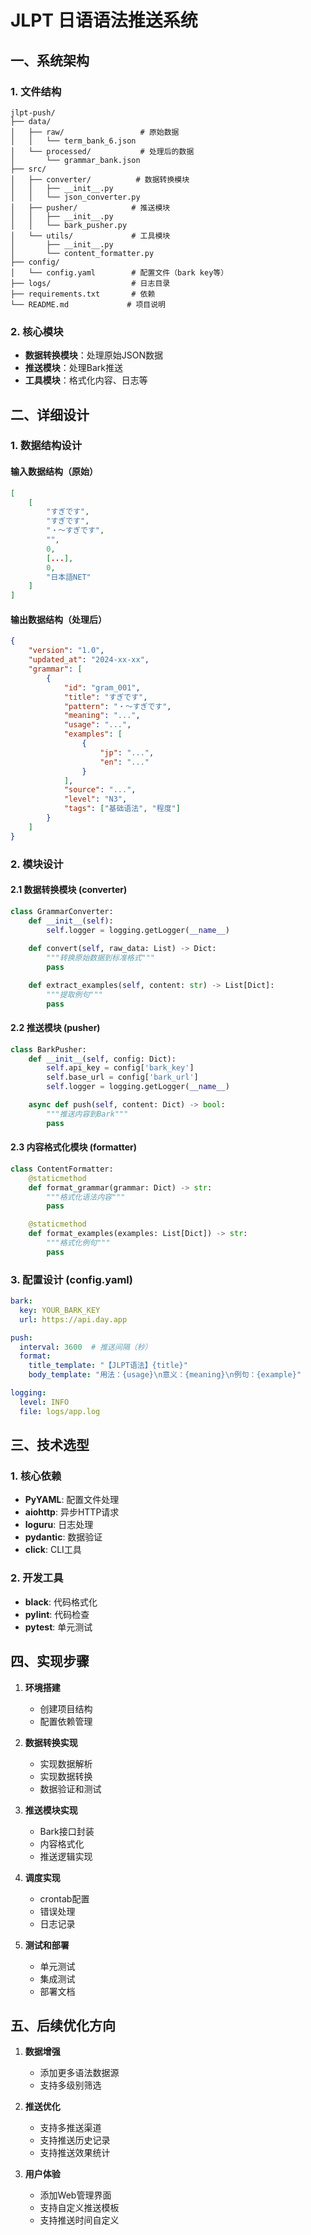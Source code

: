 # JLPT 日语语法推送系统

## 一、系统架构

### 1. 文件结构

```
jlpt-push/
├── data/
│   ├── raw/                 # 原始数据
│   │   └── term_bank_6.json
│   └── processed/           # 处理后的数据
│       └── grammar_bank.json
├── src/
│   ├── converter/          # 数据转换模块
│   │   ├── __init__.py
│   │   └── json_converter.py
│   ├── pusher/            # 推送模块
│   │   ├── __init__.py
│   │   └── bark_pusher.py
│   └── utils/             # 工具模块
│       ├── __init__.py
│       └── content_formatter.py
├── config/
│   └── config.yaml        # 配置文件（bark key等）
├── logs/                  # 日志目录
├── requirements.txt       # 依赖
└── README.md             # 项目说明
```

### 2. 核心模块

- **数据转换模块**：处理原始JSON数据
- **推送模块**：处理Bark推送
- **工具模块**：格式化内容、日志等

## 二、详细设计

### 1. 数据结构设计

#### 输入数据结构（原始）

```json
[
    [
        "すぎです",
        "すぎです",
        "・〜すぎです",
        "",
        0,
        [...],
        0,
        "日本語NET"
    ]
]
```

#### 输出数据结构（处理后）

```json
{
    "version": "1.0",
    "updated_at": "2024-xx-xx",
    "grammar": [
        {
            "id": "gram_001",
            "title": "すぎです",
            "pattern": "・〜すぎです",
            "meaning": "...",
            "usage": "...",
            "examples": [
                {
                    "jp": "...",
                    "en": "..."
                }
            ],
            "source": "...",
            "level": "N3",
            "tags": ["基础语法", "程度"]
        }
    ]
}
```

### 2. 模块设计

#### 2.1 数据转换模块 (converter)

```python
class GrammarConverter:
    def __init__(self):
        self.logger = logging.getLogger(__name__)
  
    def convert(self, raw_data: List) -> Dict:
        """转换原始数据到标准格式"""
        pass

    def extract_examples(self, content: str) -> List[Dict]:
        """提取例句"""
        pass
```

#### 2.2 推送模块 (pusher)

```python
class BarkPusher:
    def __init__(self, config: Dict):
        self.api_key = config['bark_key']
        self.base_url = config['bark_url']
        self.logger = logging.getLogger(__name__)

    async def push(self, content: Dict) -> bool:
        """推送内容到Bark"""
        pass
```

#### 2.3 内容格式化模块 (formatter)

```python
class ContentFormatter:
    @staticmethod
    def format_grammar(grammar: Dict) -> str:
        """格式化语法内容"""
        pass

    @staticmethod
    def format_examples(examples: List[Dict]) -> str:
        """格式化例句"""
        pass
```

### 3. 配置设计 (config.yaml)

```yaml
bark:
  key: YOUR_BARK_KEY
  url: https://api.day.app

push:
  interval: 3600  # 推送间隔（秒）
  format:
    title_template: "【JLPT语法】{title}"
    body_template: "用法：{usage}\n意义：{meaning}\n例句：{example}"

logging:
  level: INFO
  file: logs/app.log
```

## 三、技术选型

### 1. 核心依赖

- **PyYAML**: 配置文件处理
- **aiohttp**: 异步HTTP请求
- **loguru**: 日志处理
- **pydantic**: 数据验证
- **click**: CLI工具

### 2. 开发工具

- **black**: 代码格式化
- **pylint**: 代码检查
- **pytest**: 单元测试

## 四、实现步骤

1. **环境搭建**

   - 创建项目结构
   - 配置依赖管理
2. **数据转换实现**

   - 实现数据解析
   - 实现数据转换
   - 数据验证和测试
3. **推送模块实现**

   - Bark接口封装
   - 内容格式化
   - 推送逻辑实现
4. **调度实现**

   - crontab配置
   - 错误处理
   - 日志记录
5. **测试和部署**

   - 单元测试
   - 集成测试
   - 部署文档

## 五、后续优化方向

1. **数据增强**

   - 添加更多语法数据源
   - 支持多级别筛选
2. **推送优化**

   - 支持多推送渠道
   - 支持推送历史记录
   - 支持推送效果统计
3. **用户体验**

   - 添加Web管理界面
   - 支持自定义推送模板
   - 支持推送时间自定义
